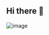 ## Hi there 👋
![image](https://github.com/user-attachments/assets/59c6c8f0-cf90-4869-9f29-01cd2e24b6b7)
<!--
**Leuchin/Leuchin** is a ✨ _special_ ✨ repository because its `README.md` (this file) appears on your GitHub profile.


Here are some ideas to get you started:

- 🔭 I’m currently working on ...
- 🌱 I’m currently learning ...
- 👯 I’m looking to collaborate on ...
- 🤔 I’m looking for help with ...
- 💬 Ask me about ...
- 📫 How to reach me: ...
- 😄 Pronouns: ...
- ⚡ Fun fact: ...
-->
